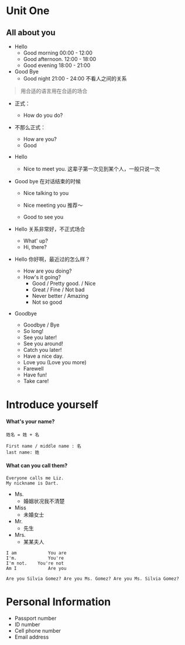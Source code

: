 # Unit One

## All about you 

- Hello
  - Good morning     	 00:00 - 12:00
  - Good afternoon.  	12:00 - 18:00
  - Good evening          18:00 - 21:00
- Good Bye   
  - Good night              21:00 -  24:00    不看人之间的关系



> 用合适的语言用在合适的场合

- 正式：
  - How do you do?
- 不那么正式：
  - How are you?
  - Good

- Hello

  - Nice to meet you.   这辈子第一次见到某个人，一般只说一次

- Good bye   在对话结束的时候

  - Nice talking to you  

  - Nice meeting you  推荐～

  - Good to see you 

    

- Hello  关系非常好，不正式场合

  - What' up?
  - Hi, there?

- Hello  你好啊，最近过的怎么样？

  - How are you doing?   
  - How's it going?
    - Good / Pretty good. / Nice
    - Great / Fine / Not bad
    - Never better / Amazing
    - Not so good

  

- Goodbye

  - Goodbye / Bye
  - So long!
  - See you later!
  - See you around!
  - Catch you later!
  - Have a nice day.
  - Love you (Love you more)
  - Farewell
  - Have fun!
  - Take care!

# Introduce yourself

#### What's your name?

```
姓名 = 姓 + 名

First name / middle name : 名
last name: 姓
```

#### What can you call them?

````
Everyone calls me Liz.
My nickname is Dart.
````

- Ms.
  - 婚姻状况我不清楚
- Miss
  - 未婚女士
- Mr.
  - 先生
- Mrs.
  - 某某夫人

```
I am  			You are
I'm.  			You're
I'm not.    You're not
Am I  			Are you

Are you Silvia Gomez? Are you Ms. Gomez? Are you Ms. Silvia Gomez?
```



# Personal Information

-  Passport number
- ID number
- Cell phone number
- Email address

 

